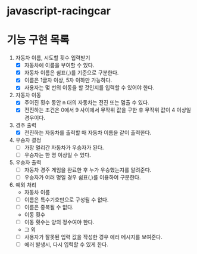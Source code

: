 # javascript-racingcar
# 기능 구현 목록
1. 자동차 이름, 시도할 횟수 입력받기
    - [x] 자동차에 이름을 부여할 수 있다.
    - [x] 자동차 이름은 쉼표(,)를 기준으로 구분한다.
    - [x] 이름은 1글자 이상, 5자 이하만 가능하다.
    - [x] 사용자는 몇 번의 이동을 할 것인지를 입력할 수 있어야 한다.

2. 자동차 이동
    - [x] 주어진 횟수 동안 n 대의 자동차는 전진 또는 멈출 수 있다.
    - [x] 전진하는 조건은 0에서 9 사이에서 무작위 값을 구한 후 무작위 값이 4 이상일 경우이다.
 
3. 경주 출력
    - [x] 전진하는 자동차를 출력할 때 자동차 이름을 같이 출력한다.

4. 우승자 결정
    - [ ] 가장 멀리간 자동차가 우승자가 된다.
    - [ ] 우승자는 한 명 이상일 수 있다.

5. 우승자 출력
    - [ ] 자동차 경주 게임을 완료한 후 누가 우승했는지를 알려준다.
    - [ ] 우승자가 여러 명일 경우 쉼표(,)를 이용하여 구분한다.

6. 예외 처리
    - 자동차 이름
    - [ ] 이름은 특수기호만으로 구성될 수 없다.
    - [ ] 이름은 중복될 수 없다.
    
    - 이동 횟수
    - [ ] 이동 횟수는 양의 정수여야 한다.

    - 그 외
    - [ ] 사용자가 잘못된 입력 값을 작성한 경우 에러 메시지를 보여준다.
    - [ ] 에러 발생시, 다시 입력할 수 있게 한다.
